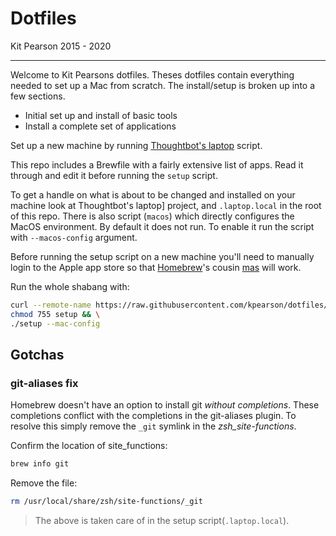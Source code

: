Dotfiles
========

Kit Pearson 2015 - 2020

------

Welcome to Kit Pearsons dotfiles. Theses dotfiles contain everything needed to
set up a Mac from scratch. The install/setup is broken up into a few sections.

- Initial set up and install of basic tools
- Install a complete set of applications

Set up a new machine by running [Thoughtbot's laptop] script.

This repo includes a Brewfile with a fairly extensive list of apps. Read it
through and edit it before running the `setup` script.

To get a handle on what is about to be changed and installed on your machine
look at Thoughtbot's laptop] project, and `.laptop.local` in the root of this
repo. There is also script (`macos`) which directly configures the MacOS
environment. By default it does not run. To enable it run the script with
`--macos-config` argument.

Before running the setup script on a new machine you'll need to manually login
to the Apple app store so that [Homebrew]'s cousin [mas] will work.

Run the whole shabang with:
```sh
curl --remote-name https://raw.githubusercontent.com/kpearson/dotfiles/master/setup && \
chmod 755 setup && \
./setup --mac-config
```

## Gotchas


### git-aliases fix

Homebrew doesn't have an option to install git *without completions*. These
completions conflict with the completions in the git-aliases plugin. To resolve
this simply remove the `_git` symlink in the *zsh_site-functions*.

Confirm the location of site_functions:

```sh
brew info git
```

Remove the file:

```sh
rm /usr/local/share/zsh/site-functions/_git
```

> The above is taken care of in the setup script(`.laptop.local`).

[Thoughtbot's laptop]: https://github.com/thoughtbot/laptop
[Homebrew]: https://brew.sh
[mas]: https://formulae.brew.sh/formula/mas

